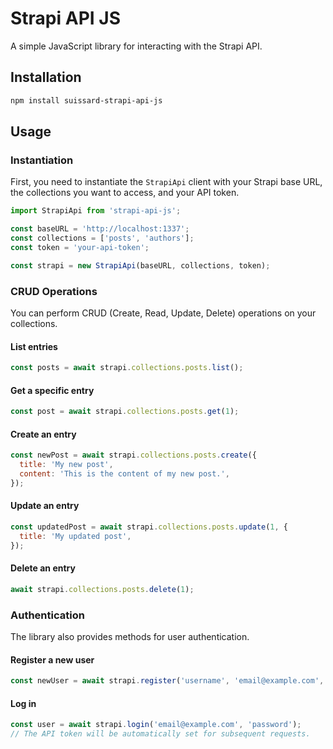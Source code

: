 # Strapi API JS

A simple JavaScript library for interacting with the Strapi API.

## Installation

```bash
npm install suissard-strapi-api-js
```

## Usage

### Instantiation

First, you need to instantiate the `StrapiApi` client with your Strapi base URL, the collections you want to access, and your API token.

```javascript
import StrapiApi from 'strapi-api-js';

const baseURL = 'http://localhost:1337';
const collections = ['posts', 'authors'];
const token = 'your-api-token';

const strapi = new StrapiApi(baseURL, collections, token);
```

### CRUD Operations

You can perform CRUD (Create, Read, Update, Delete) operations on your collections.

#### List entries

```javascript
const posts = await strapi.collections.posts.list();
```

#### Get a specific entry

```javascript
const post = await strapi.collections.posts.get(1);
```

#### Create an entry

```javascript
const newPost = await strapi.collections.posts.create({
  title: 'My new post',
  content: 'This is the content of my new post.',
});
```

#### Update an entry

```javascript
const updatedPost = await strapi.collections.posts.update(1, {
  title: 'My updated post',
});
```

#### Delete an entry

```javascript
await strapi.collections.posts.delete(1);
```

### Authentication

The library also provides methods for user authentication.

#### Register a new user

```javascript
const newUser = await strapi.register('username', 'email@example.com', 'password');
```

#### Log in

```javascript
const user = await strapi.login('email@example.com', 'password');
// The API token will be automatically set for subsequent requests.
```
